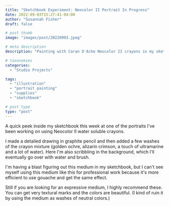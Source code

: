 ```yaml
---
title: "Sketchbook Experiment: Neocolor II Portrait In Progress"
date: 2022-09-03T15:27:41-04:00
author: "Susannah Fisher"
draft: false

# post thumb
image: "images/post/20220903.jpeg"

# meta description
description: "Painting with Caran D'Ache Neocolor II crayons in my sketchbook."

# taxonomies
categories:
  - "Studio Projects"

tags:
  - "illustration"
  - "portrait painting"
  - "supplies"
  - "sketchbook"

# post type
type: "post"
---
```


A quick peek inside my sketchbook this week at one of the portraits I've been working on using Neocolor II water soluble crayons.

<!--more-->

I made a detailed drawing in graphite pencil and then added a few washes of the crayon mixture (golden ochre, alizarin crimson, a touch of ultramarine and a lot of water). Here I'm also scribbling in the background, which I'll eventually go over with water and brush.

I'm having a blast figuring out this medium in my sketchbook, but I can't see myself using this medium like this for professional work because it's more efficient to use gouache and get the same effect.

Still if you are looking for an expressive medium, I highly recommend these. You can get very textural marks and the colors are beautiful. (I kind of ruin it by using the medium as washes of neutral colors.)


